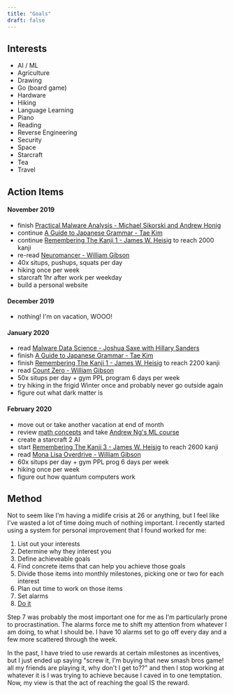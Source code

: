 ```yaml
---
title: "Goals"
draft: false
---
```


## Interests

- AI / ML
- Agriculture
- Drawing
- Go (board game)
- Hardware
- Hiking
- Language Learning
- Piano
- Reading
- Reverse Engineering
- Security
- Space
- Starcraft
- Tea
- Travel

## Action Items

#### November 2019

- finish [Practical Malware Analysis - Michael Sikorski and Andrew Honig](https://nostarch.com/malware)
- continue [A Guide to Japanese Grammar - Tae Kim](http://www.guidetojapanese.org/learn/grammar)
- continue [Remembering The Kanji 1 - James W. Heisig](https://www.amazon.com/Remembering-Kanji-Complete-Japanese-Characters/dp/0824835921) to reach 2000 kanji
- re-read [Neuromancer - William Gibson](https://www.goodreads.com/book/show/888628.Neuromancer)
- 40x situps, pushups, squats per day
- hiking once per week
- starcraft 1hr after work per weekday
- build a personal website

#### December 2019

- nothing! I'm on vacation, WOOO!

#### January 2020

- read [Malware Data Science - Joshua Saxe with Hillary Sanders](https://nostarch.com/malwaredatascience)
- finish [A Guide to Japanese Grammar - Tae Kim](http://www.guidetojapanese.org/learn/grammar)
- finish [Remembering The Kanji 1 - James W. Heisig](https://www.amazon.com/Remembering-Kanji-Complete-Japanese-Characters/dp/0824835921) to reach 2200 kanji
- read [Count Zero - William Gibson](https://www.goodreads.com/book/show/22200.Count_Zero)
- 50x situps per day + gym PPL program 6 days per week
- try hiking in the frigid Winter once and probably never go outside again
- figure out what dark matter is

#### February 2020

- move out or take another vacation at end of month
- review [math concepts](https://old.reddit.com/r/learnmachinelearning/comments/cxrpjz/a_clear_roadmap_for_mldl/eyn8cna/) and take [Andrew Ng's ML course](https://www.coursera.org/learn/machine-learning)
- create a starcraft 2 AI
- start [Remembering The Kanji 3 - James W. Heisig](https://www.amazon.com/Remembering-Kanji-Characters-Upper-Level-Proficiency/dp/0824837029) to reach 2600 kanji
- read [Mona Lisa Overdrive  -  William Gibson](https://www.goodreads.com/book/show/154091.Mona_Lisa_Overdrive)
- 60x situps per day + gym PPL prog 6 days per week
- hiking once per week
- figure out how quantum computers work


## Method

Not to seem like I'm having a midlife crisis at 26 or anything, but I feel like I've wasted a lot of time doing much of nothing important. I recently started using a system for personal improvement that I found worked for me:

1. List out your interests
2. Determine why they interest you
3. Define achieveable goals
4. Find concrete items that can help you achieve those goals
5. Divide those items into monthly milestones, picking one or two for each interest
6. Plan out time to work on those items
7. Set alarms
8. [Do it](https://www.youtube.com/watch?v=ZXsQAXx_ao0)

Step 7 was probably the most important one for me as I'm particularly prone to procrastination. The alarms force me to shift my attention from whatever I am doing, to what I should be. I have 10 alarms set to go off every day and a few more scattered through the week.

In the past, I have tried to use rewards at certain milestones as incentives, but I just ended up saying "screw it, I'm buying that new smash bros game! all my friends are playing it, why don't I get to??" and then I stop working at whatever it is I was trying to achieve because I caved in to one temptation. Now, my view is that the act of reaching the goal IS the reward.
